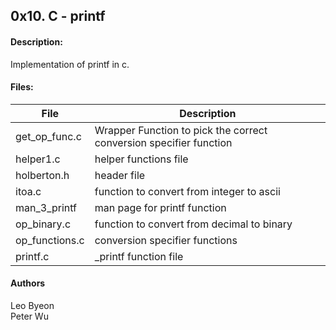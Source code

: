 ## 0x10. C - printf

#### Description:
Implementation of printf in c.  

#### Files:
File | Description
---|---
get_op_func.c | Wrapper Function to pick the correct conversion specifier function
helper1.c | helper functions file
holberton.h | header file
itoa.c | function to convert from integer to ascii
man_3_printf | man page for printf function
op_binary.c | function to convert from decimal to binary
op_functions.c | conversion specifier functions
printf.c | _printf function file

#### Authors  
Leo Byeon  
Peter Wu
